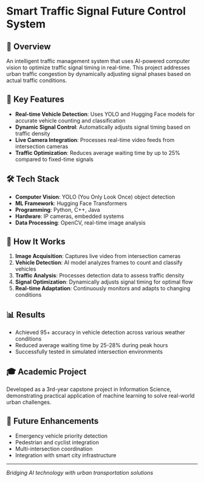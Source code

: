 # Smart Traffic Signal Future Control System

## 🚦 Overview
An intelligent traffic management system that uses AI-powered computer vision to optimize traffic signal timing in real-time. This project addresses urban traffic congestion by dynamically adjusting signal phases based on actual traffic conditions.

## 🎯 Key Features
- **Real-time Vehicle Detection**: Uses YOLO and Hugging Face models for accurate vehicle counting and classification
- **Dynamic Signal Control**: Automatically adjusts signal timing based on traffic density
- **Live Camera Integration**: Processes real-time video feeds from intersection cameras
- **Traffic Optimization**: Reduces average waiting time by up to 25% compared to fixed-time signals

## 🛠️ Tech Stack
- **Computer Vision**: YOLO (You Only Look Once) object detection
- **ML Framework**: Hugging Face Transformers
- **Programming**: Python, C++, Java
- **Hardware**: IP cameras, embedded systems
- **Data Processing**: OpenCV, real-time image analysis

## 🚀 How It Works
1. **Image Acquisition**: Captures live video from intersection cameras
2. **Vehicle Detection**: AI model analyzes frames to count and classify vehicles
3. **Traffic Analysis**: Processes detection data to assess traffic density
4. **Signal Optimization**: Dynamically adjusts signal timing for optimal flow
5. **Real-time Adaptation**: Continuously monitors and adapts to changing conditions

## 📊 Results
- Achieved 95+ accuracy in vehicle detection across various weather conditions
- Reduced average waiting time by 25-28% during peak hours
- Successfully tested in simulated intersection environments

## 🎓 Academic Project
Developed as a 3rd-year capstone project in Information Science, demonstrating practical application of machine learning to solve real-world urban challenges.

## 🔮 Future Enhancements
- Emergency vehicle priority detection
- Pedestrian and cyclist integration
- Multi-intersection coordination
- Integration with smart city infrastructure

---
*Bridging AI technology with urban transportation solutions*